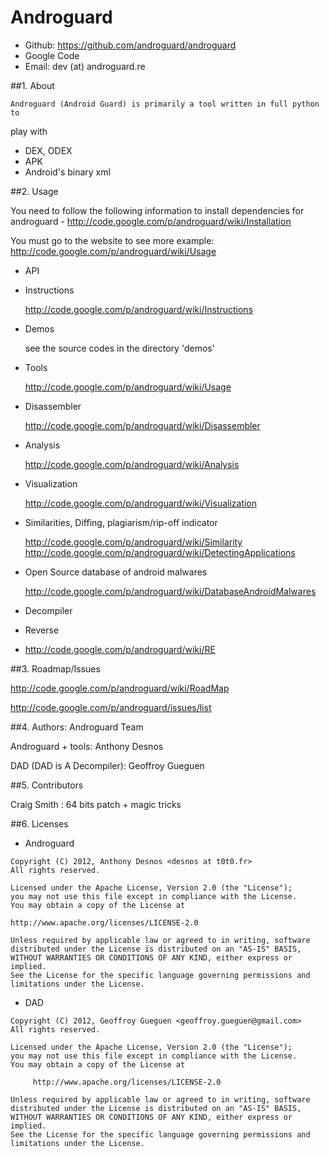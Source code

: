Androguard
==========

- Github: https://github.com/androguard/androguard
- Google Code
- Email: dev (at) androguard.re 

##1.  About
   
    Androguard (Android Guard) is primarily a tool written in full python to 
play with
  - DEX, ODEX
  - APK
  - Android's binary xml

##2.  Usage

You need to follow the following information to install dependencies
for androguard - http://code.google.com/p/androguard/wiki/Installation

You must go to the website to see more example: http://code.google.com/p/androguard/wiki/Usage

- API

 - Instructions

    http://code.google.com/p/androguard/wiki/Instructions

 - Demos

    see the source codes in the directory 'demos'

 - Tools 

    http://code.google.com/p/androguard/wiki/Usage

 - Disassembler 

    http://code.google.com/p/androguard/wiki/Disassembler

 - Analysis 

    http://code.google.com/p/androguard/wiki/Analysis

 - Visualization

    http://code.google.com/p/androguard/wiki/Visualization

 - Similarities, Diffing, plagiarism/rip-off indicator 

    http://code.google.com/p/androguard/wiki/Similarity
    http://code.google.com/p/androguard/wiki/DetectingApplications

 - Open Source database of android malwares

    http://code.google.com/p/androguard/wiki/DatabaseAndroidMalwares

 - Decompiler

 - Reverse
 - 
    http://code.google.com/p/androguard/wiki/RE

##3.  Roadmap/Issues

http://code.google.com/p/androguard/wiki/RoadMap

http://code.google.com/p/androguard/issues/list

##4.  Authors: Androguard Team

Androguard + tools: Anthony Desnos <desnos at t0t0.fr>

DAD (DAD is A Decompiler): Geoffroy Gueguen <geoffroy dot gueguen at gmail dot com>

##5.  Contributors

Craig Smith <agent dot craig at gmail dot com>: 64 bits patch + magic tricks

##6. Licenses

   - Androguard

    Copyright (C) 2012, Anthony Desnos <desnos at t0t0.fr>
    All rights reserved.

    Licensed under the Apache License, Version 2.0 (the "License");
    you may not use this file except in compliance with the License.
    You may obtain a copy of the License at

    http://www.apache.org/licenses/LICENSE-2.0

    Unless required by applicable law or agreed to in writing, software
    distributed under the License is distributed on an "AS-IS" BASIS,
    WITHOUT WARRANTIES OR CONDITIONS OF ANY KIND, either express or implied.
    See the License for the specific language governing permissions and
    limitations under the License.

   - DAD

    Copyright (C) 2012, Geoffroy Gueguen <geoffroy.gueguen@gmail.com>
    All rights reserved.
    
    Licensed under the Apache License, Version 2.0 (the "License");
    you may not use this file except in compliance with the License.
    You may obtain a copy of the License at
    
         http://www.apache.org/licenses/LICENSE-2.0

    Unless required by applicable law or agreed to in writing, software
    distributed under the License is distributed on an "AS-IS" BASIS,
    WITHOUT WARRANTIES OR CONDITIONS OF ANY KIND, either express or implied.
    See the License for the specific language governing permissions and
    limitations under the License.
